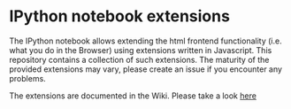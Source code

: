 IPython notebook extensions
===========================
The IPython notebook allows extending the html frontend functionality (i.e. what you do in the Browser) using extensions written in Javascript. This repository contains a collection of such extensions. The maturity of the provided extensions may vary, please create an issue if you encounter any problems.

The extensions are documented in the Wiki. Please take a look [here](wiki)
 


